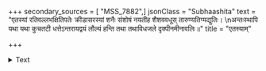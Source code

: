 +++
secondary_sources = [ "MSS_7882",]
jsonClass = "Subhaashita"
text = "एतस्यां रतिवल्लभक्षितिपतेः क्रीडासरस्यां शनैः संशोषं नयतीह शैशववधूस् तारुण्यतिग्मद्युतिः।  \nअन्तःस्थापि यथा यथा कुचतटी धत्तेऽन्तरायद्वयं लौल्यं हन्ति तथा तथाविधजले दृक्पीनमीनावलिः॥"
title = "एतस्याम्"

+++

<details><summary>Text</summary>

एतस्यां रतिवल्लभक्षितिपतेः क्रीडासरस्यां शनैः संशोषं नयतीह शैशववधूस् तारुण्यतिग्मद्युतिः।  
अन्तःस्थापि यथा यथा कुचतटी धत्तेऽन्तरायद्वयं लौल्यं हन्ति तथा तथाविधजले दृक्पीनमीनावलिः॥
</details>
